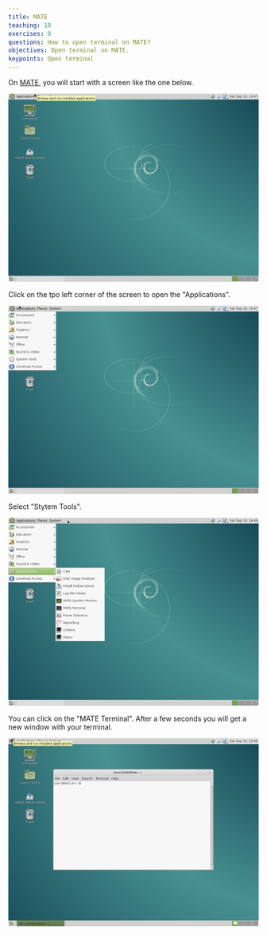 ```yaml
---
title: MATE
teaching: 10
exercises: 0
questions: How to open terminal on MATE?
objectives: Open terminal on MATE.
keypoints: Open terminal
---
```


On [MATE](http://mate-desktop.com/), you will start with a screen like the one below.

![MATE's home screen.](../figs/debian-mate-home.png)

Click on the tpo left corner of the screen
to open the "Applications".

![MATE's Applications.](../figs/debian-mate-dashboard.png)

Select "Stytem Tools".

![MATE with Terminal filtered.](../figs/debian-mate-select.png)

You can click on the "MATE Terminal".
After a few seconds you will get a new window with your terminal.

![MATE with working Terminal.](../figs/debian-mate-open.png)
